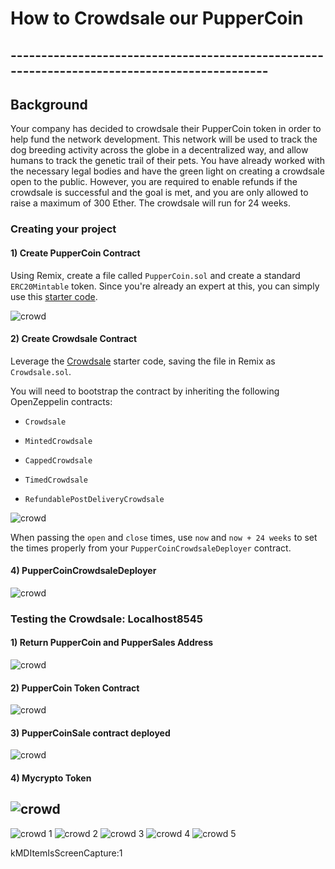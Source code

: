 #   How to Crowdsale our PupperCoin
## ---------------------------------------------------------------------------------------------

## Background

Your company has decided to crowdsale their PupperCoin token in order to help fund the network development.
This network will be used to track the dog breeding activity across the globe in a decentralized way, and allow humans to track the genetic trail of their pets. You have already worked with the necessary legal bodies and have the green light on creating a crowdsale open to the public. However, you are required to enable refunds if the crowdsale is successful and the goal is met, and you are only allowed to raise a maximum of 300 Ether. The crowdsale will run for 24 weeks.



### Creating your project
#### 1) Create PupperCoin Contract
Using Remix, create a file called `PupperCoin.sol` and create a standard `ERC20Mintable` token. Since you're already an expert at this, you can simply use this [starter code](../Starter-Code/PupperCoin.sol).

![crowd](Images/01_PupperCompile.png)


#### 2) Create Crowdsale Contract

Leverage the [Crowdsale](../Starter-Code/Crowdsale.sol) starter code, saving the file in Remix as `Crowdsale.sol`.

You will need to bootstrap the contract by inheriting the following OpenZeppelin contracts:

* `Crowdsale`

* `MintedCrowdsale`

* `CappedCrowdsale`

* `TimedCrowdsale`

* `RefundablePostDeliveryCrowdsale`

![crowd](Images/02_Crowdsale.png)


When passing the `open` and `close` times, use `now` and `now + 24 weeks` to set the times properly from your `PupperCoinCrowdsaleDeployer` contract.

#### 4) PupperCoinCrowdsaleDeployer
![crowd](Images/03_pupperDeployed.png)

### Testing the Crowdsale: Localhost8545


#### 1) Return PupperCoin and PupperSales Address
![crowd](Images/04_pupperTokenaddress.png)

#### 2) PupperCoin Token Contract
![crowd](Images/05_pupperTokensupply.png)

#### 3) PupperCoinSale contract deployed
![crowd](Images/06_pupperTokenSale.png)

#### 4) Mycrypto Token
![crowd](Images/09_pupper_mycrp.png)
-----------------------
![crowd](Images/06_pupperTokenSale.png)
1
![crowd](Images/06_pupperTokenSale.png)
2
![crowd](Images/06_pupperTokenSale.png)
3
![crowd](Images/06_pupperTokenSale.png)
4
![crowd](Images/06_pupperTokenSale.png)
5

kMDItemIsScreenCapture:1